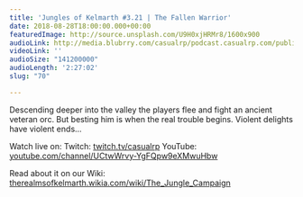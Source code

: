 ```yaml
---
title: 'Jungles of Kelmarth #3.21 | The Fallen Warrior'
date: 2018-08-28T18:00:00.000+00:00
featuredImage: http://source.unsplash.com/U9H0xjHRMr8/1600x900
audioLink: http://media.blubrry.com/casualrp/podcast.casualrp.com/public/Chapter%203%20Ep.%2021%20_%20The%20Fallen%20Warrior.mp3
videoLink: ''
audioSize: "141200000"
audioLength: '2:27:02'
slug: "70"

---
```

Descending deeper into the valley the players flee and fight an ancient veteran orc. But besting him is when the real trouble begins. Violent delights have violent ends...

Watch live on:
Twitch: [twitch.tv/casualrp](https://www.twitch.tv/casualrp)
YouTube: [youtube.com/channel/UCtwWrvy-YgFQpw9eXMwuHbw](https://www.youtube.com/channel/UCtwWrvy-YgFQpw9eXMwuHbw)

Read about it on our Wiki: [therealmsofkelmarth.wikia.com/wiki/The_Jungle_Campaign](http://therealmsofkelmarth.wikia.com/wiki/The_Jungle_Campaign)